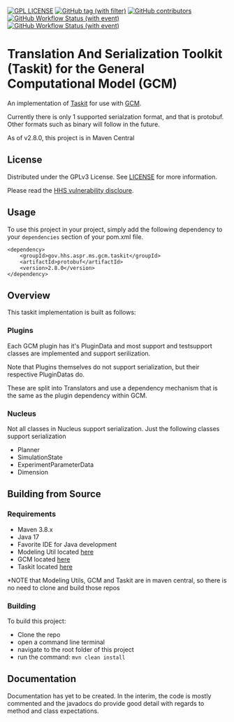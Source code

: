 [![GPL LICENSE][license-shield]][license-url]
[![GitHub tag (with filter)][tag-shield]][tag-url]
[![GitHub contributors][contributors-shield]][contributors-url]
[![GitHub Workflow Status (with event)][dev-build-shield]][dev-build-url]
[![GitHub Workflow Status (with event)][build-shield]][build-url]

# Translation And Serialization Toolkit (Taskit) for the General Computational Model (GCM)
An implementation of [Taskit](https://github.com/HHS/ASPR-ms-taskit) for use with [GCM](https://github.com/HHS/ASPR-8).

Currently there is only 1 supported serialzation format, and that is protobuf. Other formats such as binary will follow in the future.

As of v2.8.0, this project is in Maven Central

## License
Distributed under the GPLv3 License. See [LICENSE](LICENSE) for more information.

Please read the [HHS vulnerability discloure](https://www.hhs.gov/vulnerability-disclosure-policy/index.html).

## Usage 
To use this project in your project, simply add the following dependency to your `dependencies` section of your pom.xml file.
```
<dependency>
    <groupId>gov.hhs.aspr.ms.gcm.taskit</groupId>
    <artifactId>protobuf</artifactId>
    <version>2.8.0</version>
</dependency>
```

## Overview
This taskit implementation is built as follows:

### Plugins
Each GCM plugin has it's PluginData and most support and testsupport classes are implemented and support serilization. 

Note that Plugins themselves do not support serialization, but their respective PluginDatas do.

These are split into Translators and use a dependency mechanism that is the same as the plugin dependency within GCM.

### Nucleus
Not all classes in Nucleus support serialization.
Just the following classes support serialization
- Planner
- SimulationState
- ExperimentParameterData
- Dimension

## Building from Source

### Requirements
- Maven 3.8.x
- Java 17
- Favorite IDE for Java development
- Modeling Util located [here](https://github.com/HHS/ASPR-ms-util)
- GCM located [here](https://github.com/HHS/ASPR8)
- Taskit located [here](https://github.com/HHS/ASPR-ms-taskit)

*NOTE that Modeling Utils, GCM and Taskit are in maven central, so there is no need to clone and build those repos

### Building
To build this project:
- Clone the repo
- open a command line terminal
- navigate to the root folder of this project
- run the command: `mvn clean install`

## Documentation
Documentation has yet to be created. In the interim, the code is mostly commented and the javadocs do provide good detail with regards to method and class expectations. 

<!-- MARKDOWN LINKS & IMAGES -->
[contributors-shield]: https://img.shields.io/github/contributors/HHS/ASPR-ms-gcm-taskit
[contributors-url]: https://github.com/HHS/ASPR-ms-gcm-taskit/graphs/contributors
[tag-shield]: https://img.shields.io/github/v/tag/HHS/ASPR-ms-gcm-taskit
[tag-url]: https://github.com/HHS/ASPR-ms-gcm-taskit/releases/latest
[license-shield]: https://img.shields.io/github/license/HHS/ASPR-ms-gcm-taskit
[license-url]: LICENSE
[dev-build-shield]: https://img.shields.io/github/actions/workflow/status/HHS/ASPR-ms-gcm-taskit/dev_build.yml?label=dev-build
[dev-build-url]: https://github.com/HHS/ASPR-ms-gcm-taskit/actions/workflows/dev_build.yml
[build-shield]: https://img.shields.io/github/actions/workflow/status/HHS/ASPR-ms-gcm-taskit/release_build.yml?label=release-build
[build-url]: https://github.com/HHS/ASPR-ms-gcm-taskit/actions/workflows/release_build.yml.yml

